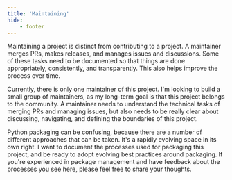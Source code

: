 ```yaml
---
title: 'Maintaining'
hide:
    - footer
---
```


Maintaining a project is distinct from contributing to a project. A maintainer merges PRs, makes releases, and manages issues and discussions. Some of these tasks need to be documented so that things are done appropriately, consistently, and transparently. This also helps improve the process over time.

Currently, there is only one maintainer of this project. I'm looking to build a small group of maintainers, as my long-term goal is that this project belongs to the community. A maintainer needs to  understand the technical tasks of merging PRs and managing issues, but also needs to be really clear about discussing, navigating, and defining the boundaries of this project.

Python packaging can be confusing, because there are a number of different approaches that can be taken. It's a rapidly evolving space in its own right. I want to document the processes used for packaging this project, and be ready to adopt evolving best practices around packaging. If you're experienced in package management and have feedback about the processes you see here, please feel free to share your thoughts.
